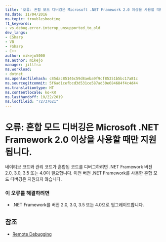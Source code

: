 ```yaml
---
title: '오류: 혼합 모드 디버깅은 Microsoft .NET Framework 2.0 이상을 사용할 때만 지원됨 | Microsoft Docs'
ms.date: 11/04/2016
ms.topic: troubleshooting
f1_keywords:
- vs.debug.error.interop_unsupported_to_old
dev_langs:
- CSharp
- VB
- FSharp
- C++
author: mikejo5000
ms.author: mikejo
manager: jillfra
ms.workload:
- dotnet
ms.openlocfilehash: c85dac85146c59d8aeba9f9cf85351b5bc17a81c
ms.sourcegitcommit: 5f6ad1cefbcd3d531ce587ad30e684684f4c4d44
ms.translationtype: HT
ms.contentlocale: ko-KR
ms.lasthandoff: 10/22/2019
ms.locfileid: "72737621"
---
```

# <a name="error-mixed-mode-debugging-is-supported-only-when-using-microsoft-net-framework-20-or-greater"></a>오류: 혼합 모드 디버깅은 Microsoft .NET Framework 2.0 이상을 사용할 때만 지원됩니다.
네이티브 코드와 관리 코드가 혼합된 코드를 디버그하려면 .NET Framework 버전 2.0, 3.0, 3.5 또는 4.0이 필요합니다. 이전 버전 .NET Framework를 사용한 혼합 모드 디버깅은 지원되지 않습니다.

### <a name="to-correct-this-error"></a>이 오류를 해결하려면

- .NET Framework를 버전 2.0, 3.0, 3.5 또는 4.0으로 업그레이드합니다.

## <a name="see-also"></a>참조
- [Remote Debugging](../debugger/remote-debugging.md)
